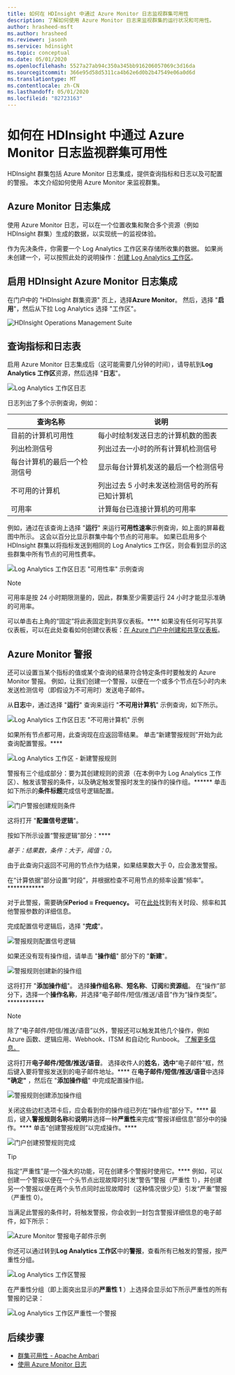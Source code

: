 ```yaml
---
title: 如何在 HDInsight 中通过 Azure Monitor 日志监视群集可用性
description: 了解如何使用 Azure Monitor 日志来监视群集的运行状况和可用性。
author: hrasheed-msft
ms.author: hrasheed
ms.reviewer: jasonh
ms.service: hdinsight
ms.topic: conceptual
ms.date: 05/01/2020
ms.openlocfilehash: 5527a27ab94c350a345bb916206057069c3d16da
ms.sourcegitcommit: 366e95d58d5311ca4b62e6d0b2b47549e06a0d6d
ms.translationtype: MT
ms.contentlocale: zh-CN
ms.lasthandoff: 05/01/2020
ms.locfileid: "82723163"
---
```

# <a name="how-to-monitor-cluster-availability-with-azure-monitor-logs-in-hdinsight"></a>如何在 HDInsight 中通过 Azure Monitor 日志监视群集可用性

HDInsight 群集包括 Azure Monitor 日志集成，提供查询指标和日志以及可配置的警报。 本文介绍如何使用 Azure Monitor 来监视群集。

## <a name="azure-monitor-logs-integration"></a>Azure Monitor 日志集成

使用 Azure Monitor 日志，可以在一个位置收集和聚合多个资源（例如 HDInsight 群集）生成的数据，以实现统一的监视体验。

作为先决条件，你需要一个 Log Analytics 工作区来存储所收集的数据。 如果尚未创建一个，可以按照此处的说明操作：[创建 Log Analytics 工作区](https://docs.microsoft.com/azure/azure-monitor/learn/quick-create-workspace)。

## <a name="enable-hdinsight-azure-monitor-logs-integration"></a>启用 HDInsight Azure Monitor 日志集成

在门户中的 "HDInsight 群集资源" 页上，选择**Azure Monitor**。 然后，选择 "**启用**"，然后从下拉 Log Analytics 选择 "工作区"。

![HDInsight Operations Management Suite](media/cluster-availability-monitor-logs/azure-portal-monitoring.png)

## <a name="query-metrics-and-logs-tables"></a>查询指标和日志表

启用 Azure Monitor 日志集成后（这可能需要几分钟的时间），请导航到**Log Analytics 工作区**资源，然后选择 "**日志**"。

![Log Analytics 工作区日志](media/cluster-availability-monitor-logs/hdinsight-portal-logs.png)

日志列出了多个示例查询，例如：

| 查询名称                      | 说明                                                               |
|---------------------------------|---------------------------------------------------------------------------|
| 目前的计算机可用性    | 每小时绘制发送日志的计算机数的图表                     |
| 列出检测信号                 | 列出过去一小时的所有计算机检测信号                           |
| 每台计算机的最后一个检测信号 | 显示每台计算机发送的最后一个检测信号                             |
| 不可用的计算机           | 列出过去 5 小时未发送检测信号的所有已知计算机 |
| 可用率               | 计算每台已连接计算机的可用率                |

例如，通过在该查询上选择 "**运行**" 来运行**可用性速率**示例查询，如上面的屏幕截图中所示。 这会以百分比显示群集中每个节点的可用率。 如果已启用多个 HDInsight 群集以将指标发送到相同的 Log Analytics 工作区，则会看到显示的这些群集中所有节点的可用性费率。

![Log Analytics 工作区日志 "可用性率" 示例查询](media/cluster-availability-monitor-logs/portal-availability-rate.png)

> [!NOTE]  
> 可用率是按 24 小时期限测量的，因此，群集至少需要运行 24 小时才能显示准确的可用率。

可以单击右上角的“固定”将此表固定到共享仪表板。**** 如果没有任何可写共享仪表板，可以在此处查看如何创建仪表板：[在 Azure 门户中创建和共享仪表板](https://docs.microsoft.com/azure/azure-portal/azure-portal-dashboards#publish-and-share-a-dashboard)。

## <a name="azure-monitor-alerts"></a>Azure Monitor 警报

还可以设置当某个指标的值或某个查询的结果符合特定条件时要触发的 Azure Monitor 警报。 例如，让我们创建一个警报，以便在一个或多个节点在5小时内未发送检测信号（即假设为不可用时）发送电子邮件。

从**日志**中，通过选择 "**运行**" 查询来运行 "**不可用计算机**" 示例查询，如下所示。

![Log Analytics 工作区日志 "不可用计算机" 示例](media/cluster-availability-monitor-logs/portal-unavailable-computers.png)

如果所有节点都可用，此查询现在应返回零结果。 单击“新建警报规则”开始为此查询配置警报。****

![Log Analytics 工作区 - 新建警报规则](media/cluster-availability-monitor-logs/portal-logs-new-alert-rule.png)

警报有三个组成部分：要为其创建规则的资源（在本例中为 Log Analytics 工作区）、触发该警报的条件，以及确定触发警报时发生的操作的操作组。******
单击如下所示的**条件标题**完成信号逻辑配置。

![门户警报创建规则条件](media/cluster-availability-monitor-logs/portal-condition-title.png)

这将打开 "**配置信号逻辑**"。

按如下所示设置“警报逻辑”部分：****

*基于：结果数，条件：大于，阈值：0。*

由于此查询只返回不可用的节点作为结果，如果结果数大于 0，应会激发警报。

在“计算依据”部分设置“时段”，并根据检查不可用节点的频率设置“频率”。************

对于此警报，需要确保**Period = Frequency。** 可在[此处](https://docs.microsoft.com/azure/azure-monitor/platform/alerts-unified-log#log-search-alert-rule---definition-and-types)找到有关时段、频率和其他警报参数的详细信息。

完成配置信号逻辑后，选择 "**完成**"。

![警报规则配置信号逻辑](media/cluster-availability-monitor-logs/portal-configure-signal-logic.png)

如果还没有现有操作组，请单击 "**操作组**" 部分下的 "**新建**"。

![警报规则创建新的操作组](media/cluster-availability-monitor-logs/portal-create-new-action-group.png)

这将打开 "**添加操作组**"。 选择**操作组名称**、**短名称**、**订阅**和**资源组**。 在“操作”部分下，选择一个**操作名称**，并选择“电子邮件/短信/推送/语音”作为“操作类型”。************

> [!NOTE]
> 除了“电子邮件/短信/推送/语音”以外，警报还可以触发其他几个操作，例如 Azure 函数、逻辑应用、Webhook、ITSM 和自动化 Runbook。 [了解更多信息。](https://docs.microsoft.com/azure/azure-monitor/platform/action-groups#action-specific-information)

这将打开**电子邮件/短信/推送/语音**。 选择收件人的**姓名**，**选中**“电子邮件”框，然后键入要将警报发送到的电子邮件地址。**** 在**电子邮件/短信/推送/语音**中选择 **"确定"** ，然后在 "**添加操作组**" 中完成配置操作组。

![警报规则创建添加操作组](media/cluster-availability-monitor-logs/portal-add-action-group.png)

关闭这些边栏选项卡后，应会看到你的操作组已列在“操作组”部分下。**** 最后，键入**警报规则名称**和**说明**并选择一种**严重性**来完成“警报详细信息”部分中的操作。**** 单击“创建警报规则”以完成操作。****

![门户创建预警规则完成](media/cluster-availability-monitor-logs/portal-create-alert-rule-finish.png)

> [!TIP]
> 指定“严重性”是一个强大的功能，可在创建多个警报时使用它。**** 例如，可以创建一个警报以便在一个头节点出现故障时引发“警告”警报（严重性 1），并创建另一个警报以便在两个头节点同时出现故障时（这种情况很少见）引发“严重”警报（严重性 0）。

当满足此警报的条件时，将触发警报，你会收到一封包含警报详细信息的电子邮件，如下所示：

![Azure Monitor 警报电子邮件示例](media/cluster-availability-monitor-logs/portal-oms-alert-email.png)

你还可以通过转到**Log Analytics 工作区**中的**警报**，查看所有已触发的警报，按严重性分组。

![Log Analytics 工作区警报](media/cluster-availability-monitor-logs/hdi-portal-oms-alerts.png)

在严重性分组（即上面突出显示的**严重性 1** ）上选择会显示如下所示严重性的所有警报的记录：

![Log Analytics 工作区严重性一个警报](media/cluster-availability-monitor-logs/portal-oms-alerts-sev1.png)

## <a name="next-steps"></a>后续步骤

* [群集可用性 - Apache Ambari](./hdinsight-cluster-availability.md)
* [使用 Azure Monitor 日志](hdinsight-hadoop-oms-log-analytics-tutorial.md)